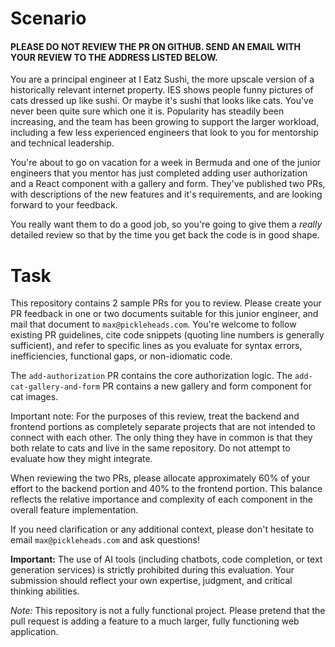 # Scenario

#### PLEASE DO NOT REVIEW THE PR ON GITHUB. SEND AN EMAIL WITH YOUR REVIEW TO THE ADDRESS LISTED BELOW. 

You are a principal engineer at I Eatz Sushi, the more upscale version of a
historically relevant internet property. IES shows people funny pictures of cats
dressed up like sushi. Or maybe it's sushi that looks like cats. You've never
been quite sure which one it is. Popularity has steadily been increasing, and
the team has been growing to support the larger workload, including a few less
experienced engineers that look to you for mentorship and technical leadership.

You're about to go on vacation for a week in Bermuda and one of the junior
engineers that you mentor has just completed adding user authorization and a React component with a gallery and form. They've published two PRs, with descriptions of the new features and it's requirements, and are
looking forward to your feedback.

You really want them to do a good job, so you're going to give them a _really_
detailed review so that by the time you get back the code is in good shape.

# Task

This repository contains 2 sample PRs for you to review. Please create your PR
feedback in one or two documents suitable for this junior engineer, and mail that
document to `max@pickleheads.com`. You're welcome to follow existing PR
guidelines, cite code snippets (quoting line numbers is generally sufficient),
and refer to specific lines as you evaluate for syntax errors, inefficiencies,
functional gaps, or non-idiomatic code.

The `add-authorization` PR contains the core authorization logic.
The `add-cat-gallery-and-form` PR contains a new gallery and form component for cat images.

Important note: For the purposes of this review, treat the backend and frontend portions as completely separate projects that are not intended to connect with each other. The only thing they have in common is that they both relate to cats and live in the same repository. Do not attempt to evaluate how they might integrate.

When reviewing the two PRs, please allocate approximately 60% of your effort to the backend portion and 40% to the frontend portion. This balance reflects the relative importance and complexity of each component in the overall feature implementation.

If you need clarification or any additional context, please don't hesitate to
email `max@pickleheads.com` and ask questions!

**Important:** The use of AI tools (including chatbots, code completion, or text generation services) is strictly prohibited during this evaluation. Your submission should reflect your own expertise, judgment, and critical thinking abilities.

_Note:_ This repository is not a fully functional project. Please pretend that
the pull request is adding a feature to a much larger, fully functioning web
application.
